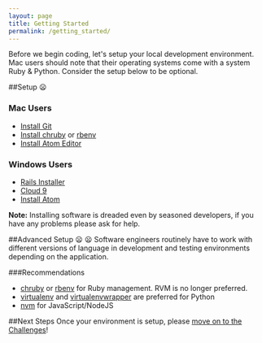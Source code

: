 ```yaml
---
layout: page
title: Getting Started
permalink: /getting_started/
---
```


Before we begin coding, let's setup your local development environment. Mac users should note that their operating systems come with a system Ruby & Python. Consider the setup below to be optional.

##Setup :frowning:

### Mac Users  
- [Install Git](http://git-scm.com/download/)  
- [Install chruby](https://github.com/postmodern/chruby) or [rbenv](https://github.com/sstephenson/rbenv)  
- [Install Atom Editor](https://atom.io/)

### Windows Users  
- [Rails Installer](http://railsinstaller.org/en)  
- [Cloud 9](https://c9.io/)  
- [Install Atom](https://chocolatey.org/packages/atom)  

__Note:__ Installing software is dreaded even by seasoned developers, if you have any problems please ask for help.  

##Advanced Setup :frowning: :frowning:
Software engineers routinely have to work with different versions of language in development and testing environments depending on the application.

###Recommendations
- [chruby](https://github.com/postmodern/chruby) or [rbenv](https://github.com/sstephenson/rbenv) for Ruby management. RVM is no longer preferred.  
- [virtualenv](https://virtualenv.pypa.io/en/latest/installation.html) and [virtualenvwrapper](https://virtualenvwrapper.readthedocs.org/en/latest/) are preferred for Python  
- [nvm](https://github.com/creationix/nvm) for JavaScript/NodeJS

##Next Steps
Once your environment is setup, please [move on to the Challenges](/challenges/)!
